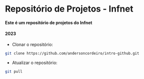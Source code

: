 # Repositório de Projetos - Infnet

#### Este é um repositório de projetos do Infnet

#### 2023

- Clonar o repositório:

```bash
git clone https://github.com/andersoncordeiro/intro-github.git
```

- Atualizar o repositório:
```bash
git pull
```

